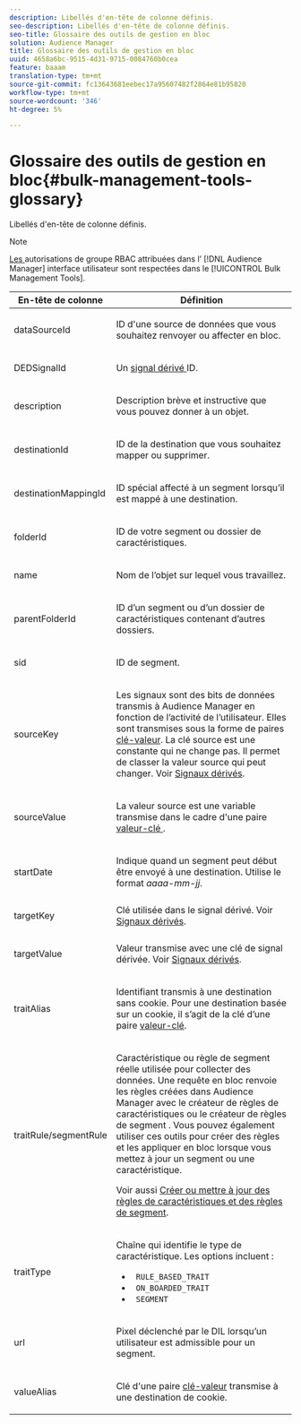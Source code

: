 ```yaml
---
description: Libellés d'en-tête de colonne définis.
seo-description: Libellés d'en-tête de colonne définis.
seo-title: Glossaire des outils de gestion en bloc
solution: Audience Manager
title: Glossaire des outils de gestion en bloc
uuid: 4658a6bc-9515-4d31-9715-0084760b0cea
feature: baaam
translation-type: tm+mt
source-git-commit: fc13643681eebec17a95607482f2864e81b95820
workflow-type: tm+mt
source-wordcount: '346'
ht-degree: 5%

---
```



# Glossaire des outils de gestion en bloc{#bulk-management-tools-glossary}

Libellés d&#39;en-tête de colonne définis.

<!-- 

<p>r_bulk_glossary.xml </p>

 -->

>[!NOTE]
>
>[Les ](../../features/administration/administration-overview.md) autorisations de groupe RBAC attribuées dans l’ [!DNL Audience Manager] interface utilisateur sont respectées dans le  [!UICONTROL Bulk Management Tools].

<table id="table_2C2BC2FB3EFC443C9A5AE18EFC6FABFD"> 
 <thead> 
  <tr> 
   <th colname="col1" class="entry"> En-tête de colonne </th> 
   <th colname="col2" class="entry"> Définition </th> 
  </tr> 
 </thead>
 <tbody> 
  <tr> 
   <td colname="col1"> <p> <span class="term"> dataSourceId</span> </p> </td> 
   <td colname="col2"> <p>ID d'une source de données <a href="../../features/datasources-list-and-settings.md#data-sources-list-and-settings"> </a> que vous souhaitez renvoyer ou affecter en bloc. </p> </td> 
  </tr> 
  <tr> 
   <td colname="col1"> <p> <span class="term"> DEDSignalId</span> </p> </td> 
   <td colname="col2"> <p>Un <a href="../../features/derived-signals.md"> signal dérivé </a> ID. </p> </td> 
  </tr> 
  <tr> 
   <td colname="col1"> <p> <span class="term"> description</span> </p> </td> 
   <td colname="col2"> <p>Description brève et instructive que vous pouvez donner à un objet. </p> </td> 
  </tr> 
  <tr> 
   <td colname="col1"> <p> <span class="term"> destinationId</span> </p> </td> 
   <td colname="col2"> <p>ID de la destination <a href="../../features/destinations/destinations.md"> </a> que vous souhaitez mapper ou supprimer. </p> </td> 
  </tr> 
  <tr> 
   <td colname="col1"> <p> <span class="term"> destinationMappingId</span> </p> </td> 
   <td colname="col2"> <p>ID spécial affecté à un segment lorsqu’il est mappé à une destination. </p> </td> 
  </tr> 
  <tr> 
   <td colname="col1"> <p> <span class="term"> folderId</span> </p> </td> 
   <td colname="col2"> <p>ID de votre segment ou dossier de caractéristiques. </p> </td> 
  </tr> 
  <tr> 
   <td colname="col1"> <p> <span class="term"> name</span> </p> </td> 
   <td colname="col2"> <p>Nom de l’objet sur lequel vous travaillez. </p> </td> 
  </tr> 
  <tr> 
   <td colname="col1"> <p> <span class="term"> parentFolderId</span> </p> </td> 
   <td colname="col2"> <p>ID d’un segment ou d’un dossier de caractéristiques contenant d’autres dossiers. </p> </td> 
  </tr> 
  <tr> 
   <td colname="col1"> <p> <span class="term"> sid</span> </p> </td> 
   <td colname="col2"> <p>ID de segment. </p> </td> 
  </tr> 
  <tr> 
   <td colname="col1"> <p> <span class="term"> sourceKey</span> </p> </td> 
   <td colname="col2"> <p>Les signaux sont des bits de données transmis à <span class="keyword"> Audience Manager</span> en fonction de l’activité de l’utilisateur. Elles sont transmises sous la forme de paires <a href="../../reference/key-value-pairs-explained.md"> clé-valeur</a>. La clé source est une constante qui ne change pas. Il permet de classer la valeur source qui peut changer. Voir <a href="../../features/derived-signals.md"> Signaux dérivés</a>. </p> </td> 
  </tr> 
  <tr> 
   <td colname="col1"> <p> <span class="term"> sourceValue</span> </p> </td> 
   <td colname="col2"> <p>La valeur source est une variable transmise dans le cadre d'une paire <a href="../../reference/key-value-pairs-explained.md"> valeur-clé </a>. </p> </td> 
  </tr> 
  <tr> 
   <td colname="col1"> <p> <span class="term"> startDate</span> </p> </td> 
   <td colname="col2"> <p>Indique quand un segment peut début être envoyé à une destination. Utilise le format <i>aaaa-mm-jj</i>. </p> </td> 
  </tr> 
  <tr> 
   <td colname="col1"> <p> <span class="term"> targetKey</span> </p> </td> 
   <td colname="col2">Clé utilisée dans le signal dérivé. Voir <a href="../../features/derived-signals.md"> Signaux dérivés</a>. </td> 
  </tr> 
  <tr> 
   <td colname="col1"> <p> <span class="term"> targetValue</span> </p> </td> 
   <td colname="col2"> <p>Valeur transmise avec une clé de signal dérivée. Voir <a href="../../features/derived-signals.md"> Signaux dérivés</a>. </p> </td> 
  </tr> 
  <tr> 
   <td colname="col1"> <p> <span class="term"> traitAlias</span> </p> </td> 
   <td colname="col2"> <p>Identifiant transmis à une destination sans cookie. Pour une destination basée sur un cookie, il s’agit de la clé d’une paire <a href="../../reference/key-value-pairs-explained.md"> valeur-clé</a>. </p> </td> 
  </tr> 
  <tr> 
   <td colname="col1"> <p> <span class="term"> traitRule/segmentRule</span> </p> </td> 
   <td colname="col2"> <p>Caractéristique ou règle de segment réelle utilisée pour collecter des données. Une requête en bloc renvoie les règles créées dans <span class="keyword"> Audience Manager</span> avec le créateur de règles de caractéristiques <a href="../../features/traits/about-trait-builder.md"></a> ou le créateur de règles de segment <a href="../../features/segments/segment-builder.md"></a>. Vous pouvez également utiliser ces outils pour créer des règles et les appliquer en bloc lorsque vous mettez à jour un segment ou une caractéristique. </p> <p>Voir aussi <a href="../../reference/bulk-management-tools/bulk-rules.md"> Créer ou mettre à jour des règles de caractéristiques et des règles de segment</a>. </p> </td> 
  </tr> 
  <tr> 
   <td colname="col1"> <p> <span class="term"> traitType</span> </p> </td> 
   <td colname="col2"> <p>Chaîne qui identifie le type de caractéristique. Les options incluent : </p> 
    <ul id="ul_AB5B4F87B14241DCBBE44B0B7BD4EF72"> 
     <li id="li_21F9412CDDC64FAA888C6542E284C436"> <code> RULE_BASED_TRAIT</code> </li> 
     <li id="li_5A5EA9A1EC5C45C991875EBBE7979A5A"> <code> ON_BOARDED_TRAIT </code> </li> 
     <li id="li_F38B58ADE3324E97A71E3F94F11945BE"> <code> SEGMENT</code> </li> 
    </ul> </td> 
  </tr> 
  <tr> 
   <td colname="col1"> <p> <span class="term"> url</span> </p> </td> 
   <td colname="col2"> <p>Pixel déclenché par le DIL lorsqu’un utilisateur est admissible pour un segment. </p> </td> 
  </tr> 
  <tr> 
   <td colname="col1"> <p> <span class="term"> valueAlias</span> </p> </td> 
   <td colname="col2"> <p>Clé d'une paire <a href="../../reference/key-value-pairs-explained.md"> clé-valeur</a> transmise à une destination de cookie. </p> </td> 
  </tr> 
 </tbody> 
</table>

